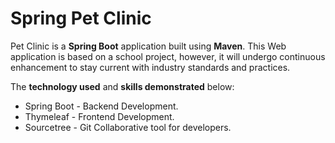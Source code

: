 # Spring Pet Clinic

Pet Clinic is a **Spring Boot** application built using **Maven**. This Web application is based on a school project, however, it will undergo continuous enhancement to stay current with industry standards and practices.

The **technology used** and **skills demonstrated** below:

* Spring Boot - Backend Development.
* Thymeleaf - Frontend Development.
* Sourcetree - Git Collaborative tool for developers.

